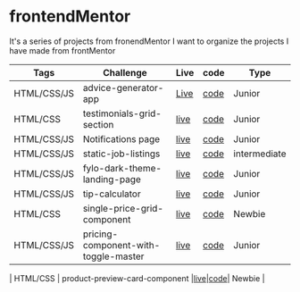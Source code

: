 # frontendMentor
It's a series of projects from fronendMentor
I want to organize the projects I have made from frontMentor

| Tags          | Challenge            | Live          | code           |    Type       |
| ------------- | -------------        | ------------- | -------------  | ------------- |
| HTML/CSS/JS   | advice-generator-app |[Live](https://random-advices-generator.netlify.app/)|[code](https://github.com/xingxing-prog/frontendMentor/tree/main/advice-generator-app) |  Junior             |
| HTML/CSS  | testimonials-grid-section | [live](https://testimonial-grid-sections.netlify.app/) | [code](https://github.com/xingxing-prog/frontendMentor/tree/main/testimonials-grid-section-master)   |  Junior  |
| HTML/CSS/JS   | Notifications page  | [live](https://notifications-using-flex.netlify.app/)  | [code](https://github.com/xingxing-prog/frontendMentor/tree/main/Notifications-Page)   |  Junior             |
| HTML/CSS/JS  | static-job-listings  | [live](https://static-job-list-filter.netlify.app/) | [code](https://github.com/xingxing-prog/frontendMentor/tree/main/static-job-listings-master) | intermediate  | 
| HTML/CSS/JS  | fylo-dark-theme-landing-page | [live](https://fylo-theme-page.netlify.app/) | [code](https://github.com/xingxing-prog/frontendMentor/tree/main/fylo-dark-theme-landing-page) |   Junior      |
| HTML/CSS/JS  | tip-calculator  |  [live](https://tip-calulator-interface.netlify.app/)  | [code](https://github.com/xingxing-prog/frontendMentor/tree/main/tip-calculator-app-main) | Junior    |
| HTML/CSS  | single-price-grid-component  | [live](https://responsive-sigle-price.netlify.app/) | [code](https://github.com/xingxing-prog/frontendMentor/tree/main/single-price-grid-component) |    Newbie      
 | HTML/CSS/JS  |  pricing-component-with-toggle-master  |  [live](https://price-component-toggle.netlify.app/) | [code](https://github.com/xingxing-prog/frontendMentor/tree/main/pricing-component-with-toggle-master) | Junior |

|  HTML/CSS | product-preview-card-component |[live](https://perfume-preview.netlify.app/)|[code](https://github.com/xingxing-prog/frontendMentor/tree/main/product-preview-card-component-master)|    Newbie    |                          
